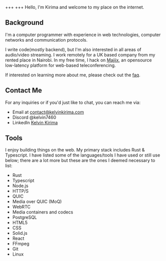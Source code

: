 +++
+++
Hello, I'm Kirima and welcome to my place on the internet. 

## Background

I'm a computer programmer with experience in web technologies, computer networks and communication protocols.

I write code(mostly backend), but I'm also interested in all areas of audio/video streaming. I work remotely for a UK based company from my rented place in Nairobi. In my free time, I hack on [Majiix](https://github.com/Majgix/Majiix), an opensource low-latency platform for web-based teleconferencing.  

If interested on learning more about me, please check out the [faq](/faq). 

## Contact Me
For any inquiries or if you'd just like to chat, you can reach me via:

- Email at contact@kelvinkirima.com
- Discord @kelvin7460
- LinkedIn [Kelvin Kirima](https://www.linkedin.com/in/kelvin-kirima-25b010184/)

## Tools
I enjoy building things on the web. My primary stack includes Rust & Typescript. I have listed some of the languages/tools I have used or still use below; there are a lot more but these are the ones I deemed necessary to list: 

- Rust
- Typescript
- Node.js
- HTTP/S
- QUIC
- Media over QUIC (MoQ)
- WebRTC
- Media containers and codecs
- PostgreSQL
- HTML5
- CSS
- Solid.js
- React
- FFmpeg
- Git
- Linux

